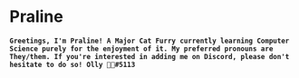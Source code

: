 # Praline

**`Greetings, I'm Praline! A Major Cat Furry currently learning Computer Science purely for the enjoyment of it. My preferred pronouns are They/them. If you're interested in adding me on Discord, please don't hesitate to do so! Olly 🌿🐛#5113`**
